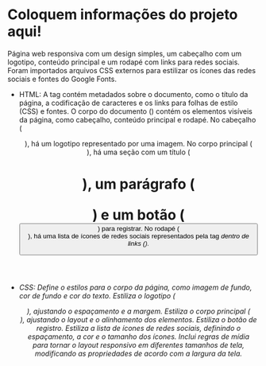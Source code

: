 # Coloquem informações do projeto aqui!

Página web responsiva com um design simples, um cabeçalho com um logotipo, conteúdo principal e um rodapé com links para redes sociais. Foram importados arquivos CSS externos para estilizar os ícones das redes sociais e fontes do Google Fonts.

* HTML: A tag <head> contém metadados sobre o documento, como o título da página, a codificação de caracteres e os links para folhas de estilo (CSS) e fontes.
O corpo do documento (<body>) contém os elementos visíveis da página, como cabeçalho, conteúdo principal e rodapé.
No cabeçalho (<header>), há um logotipo representado por uma imagem.
No corpo principal (<main>), há uma seção com um título (<h1>), um parágrafo (<p>) e um botão (<button>) para registrar.
No rodapé (<footer>), há uma lista de ícones de redes sociais representados pela tag <i> dentro de links (<a>).

* CSS: Define o estilos para o corpo da página, como imagem de fundo, cor de fundo e cor do texto.
Estiliza o logotipo (<header>), ajustando o espaçamento e a margem.
Estiliza o corpo principal (<main>), ajustando o layout e o alinhamento dos elementos.
Estiliza o botão de registro.
Estiliza a lista de ícones de redes sociais, definindo o espaçamento, a cor e o tamanho dos ícones.
Inclui regras de mídia para tornar o layout responsivo em diferentes tamanhos de tela, modificando as propriedades de acordo com a largura da tela.
